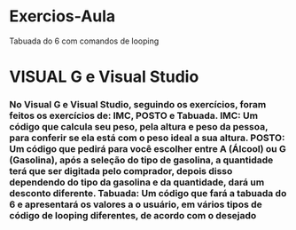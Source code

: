 # Exercios-Aula
Tabuada do 6 com comandos de looping

<!DOCTYPE HTML>
<html lang="pt-br">
<head>
  <meta name= "description" content="Exercícios passados em aula"/>
  <meta charset="UTF-8"/>
 </head>
 <body>
 <h1> VISUAL G e Visual Studio </h1>
 <h3> No Visual G e Visual Studio, seguindo os exercícios, foram feitos os exercícios de: IMC, POSTO e Tabuada. 
 IMC: Um código que calcula seu peso, pela altura e peso da pessoa, para conferir se ela está com o peso ideal a sua altura.
 POSTO: Um código que pedirá para você escolher entre A (Álcool) ou G (Gasolina), após a seleção do tipo de gasolina, a quantidade terá que ser digitada pelo comprador, depois disso dependendo do tipo da gasolina e da quantidade, dará um desconto diferente.
 Tabuada: Um código que fará a tabuada do 6 e apresentará os valores a o usuário, em vários tipos de código de looping diferentes, de acordo com o desejado </h3>
 </body>
 </html>
 
